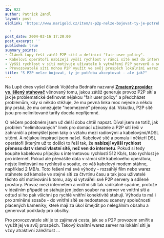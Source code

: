```yaml
---
ID: 922
author: Patrick Zandl
layout: post
oldlink: 'https://www.marigold.cz/item/s-p2p-nelze-bojovat-ty-je-potreba-akceptovat-ale-jak

  '
post_date: 2004-03-16 17:20:00
post_excerpt: ''
published: true
summary_points:
- Článek Lupy řeší zátěž P2P sítí a definici "fair user policy".
- Kabeloví operátoři nabízejí vyšší rychlost v rámci sítě než do internetu.
- Vyšší rychlost v síti motivuje uživatele k vytváření P2P serverů a sdílení.
- Provozovatelé sítí mohou P2P využít ve svůj prospěch lokálními warez servery.
title: "S P2P nelze bojovat, ty je potřeba akceptovat – ale jak?"
---
```


<p>
Na Lupě dnes vyšel článek Vojtěcha Bednáře nazvaný <A href="http://www.lupa.cz/clanek.php3?show=3271" target=_blank><STRONG>Zmatený provider vs. šílený stahovač</STRONG></A>&#160;věnovaný tomu, jakou zátěž generuje provoz P2P sítí a jak je problematické definovat nějakou "fair user policy" a předcházet problémům, kdy si někdo stěžuje, že mu pevná linka moc nejede a někdo jiný prská, že mu omezujete "neomezené" přenosy dat. Vskutku, P2P sítě jsou pro nelimitované tarify docela nepříjemné. </p>

<p>
O něčem podobném jsem už delší dobu chtěl napsat. Díval jsem se totiž, jak problém "nelimitovaných" linek pro domácí uživatele a P2P sítí řeší v zahraničí a přemýšlel jsem taky o vztahu mezi radiovými a kabelovými/ADSL sítěmi. A nějakou inspiraci jsem našel. Kabelové sítě a pomalu i někteří DSL operátoři (kterým už to došlo) to řeší tak, že <STRONG>nabízejí vyšší rychlost přenosu dat v rámci vlastní sítě, než ven do internetu</STRONG>. Pokud si tedy koupíte kabelovou přípojku s internetovou rychlostí 512 Kb/s, tato rychlost je pro internet. Pokud ale přenášíte data v rámci sítě kabelového operátora, nejste limitováni na rychlosti a sosáte, co váš kabelový modem stáhne, například 2 MB/s. Toto řešení má své výhody - rozsáhlý film nebo warez stáhnete od kámoše ve stejné síti za čtvrtinu času a tak jsou uživatelé těchto sítí motivováni k tomu, aby si vytvářeli své P2P servery a sdílené prostory. Provoz mezi internetem a vnitřní sítí tak radikálně spadne, protože v ideálním případě se stahuje jen jeden soubor na server ve vnitřní síti a odtud si ho pak všichni po rychlé vnitřní konektivitě stahují. Výhodu to má i pro zmíněné sosače - do vnitřní sítě se nedostanou scanery společností placených kameníky, které mají za úkol šmejdit po nelegálním obsahu a generovat podklady pro&#160;obsílky. </p>

<p>
Pro provozovatele sítí je to zajímavá cesta, jak se s P2P provozem smířit a využít jej ve svůj prospěch. Takový kvalitní warez server na lokální síti je vždy atraktivní záležitost ...</p>